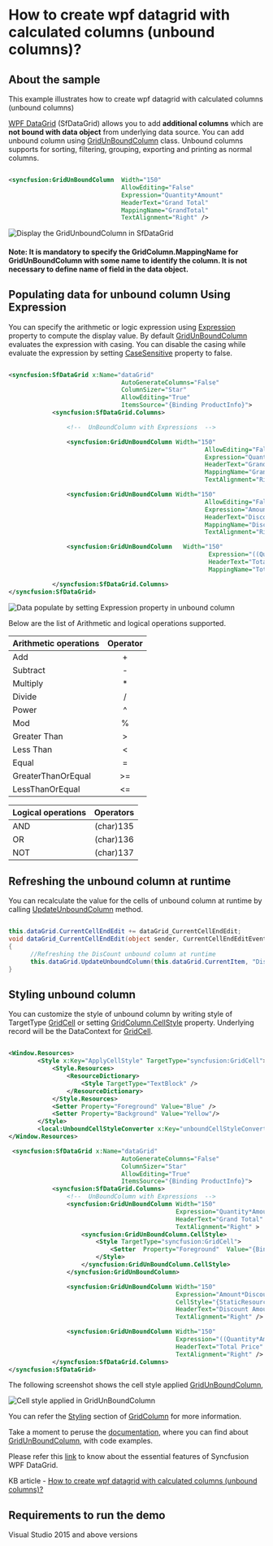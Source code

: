 # How to create wpf datagrid with calculated columns (unbound columns)?

## About the sample
This example illustrates how to create wpf datagrid with calculated columns (unbound columns)

[WPF DataGrid](https://www.syncfusion.com/wpf-ui-controls/datagrid) (SfDataGrid) allows you to add **additional columns** which are **not bound with data object** from underlying data source. You can add unbound column using [GridUnBoundColumn](https://help.syncfusion.com/cr/wpf/Syncfusion.UI.Xaml.Grid.GridUnBoundColumn.html) class. Unbound columns supports for sorting, filtering, grouping, exporting and printing as normal columns.  

```XML

<syncfusion:GridUnBoundColumn  Width="150"                      
                               AllowEditing="False"
                               Expression="Quantity*Amount"  
                               HeaderText="Grand Total"         
                               MappingName="GrandTotal"
                               TextAlignment="Right" />

```

![Display the GridUnboundColumn in SfDataGrid](UnboundColumn.png)

#### Note: It is mandatory to specify the GridColumn.MappingName for GridUnBoundColumn with some name to identify the column. It is not necessary to define name of field in the data object.

## Populating data for unbound column Using Expression

You can specify the arithmetic or logic expression using [Expression](https://help.syncfusion.com/cr/wpf/Syncfusion.UI.Xaml.Grid.GridUnBoundColumn.html#Syncfusion_UI_Xaml_Grid_GridUnBoundColumn_Expression) property to compute the display value. By default [GridUnBoundColumn](https://help.syncfusion.com/cr/wpf/Syncfusion.UI.Xaml.Grid.GridUnBoundColumn.html) evaluates the expression with casing. You can disable the casing while evaluate the expression by setting [CaseSensitive](https://help.syncfusion.com/cr/wpf/Syncfusion.UI.Xaml.Grid.GridUnBoundColumn.html#Syncfusion_UI_Xaml_Grid_GridUnBoundColumn_CaseSensitive) property to false.

```XML

<syncfusion:SfDataGrid x:Name="dataGrid"    
                               AutoGenerateColumns="False"
                               ColumnSizer="Star"
                               AllowEditing="True"
                               ItemsSource="{Binding ProductInfo}">
            <syncfusion:SfDataGrid.Columns>

                <!--  UnBoundColumn with Expressions  -->

                <syncfusion:GridUnBoundColumn Width="150"
                                                      AllowEditing="False"
                                                      Expression="Quantity*Amount"
                                                      HeaderText="Grand Total"
                                                      MappingName="GrandTotal"
                                                      TextAlignment="Right" />

                <syncfusion:GridUnBoundColumn Width="150"
                                                      AllowEditing="False"
                                                      Expression="Amount*Discount/100"
                                                      HeaderText="Discount Amount"
                                                      MappingName="DiscountAmount"
                                                      TextAlignment="Right" />

                <syncfusion:GridUnBoundColumn   Width="150"
                                                       Expression="((Quantity*Amount) - (Amount*Discount/100))"
                                                       HeaderText="Total Price"
                                                       MappingName="TotalPrice" />

            </syncfusion:SfDataGrid.Columns>
</syncfusion:SfDataGrid>

```

![Data populate by setting Expression property in unbound column](ExpressionUsingUnboundColumn.png)

Below are the list of Arithmetic and logical operations supported.

|   Arithmetic operations  |  Operator |
| -------------------------|:---------:| 
|    Add                   |     +     | 
|    Subtract              |     -     |  
|    Multiply              |     *     |  
|    Divide                |     /     | 
|    Power                 |     ^     |  
|    Mod                   |     %     |  
|    Greater Than          |     >     |  
|    Less Than             |     <     |  
|    Equal                 |     =     | 
|    GreaterThanOrEqual    |     >=    |  
|    LessThanOrEqual       |     <=    |  


|   Logical operations	|   Operators |
| ----------------------|:-----------:| 
|       AND	            |  (char)135  |
|       OR	            |  (char)136  |
|       NOT	            |  (char)137  |


## Refreshing the unbound column at runtime

You can recalculate the value for the cells of unbound column at runtime by calling [UpdateUnboundColumn](https://help.syncfusion.com/cr/wpf/Syncfusion.UI.Xaml.Grid.Helpers.GridHelper.html#Syncfusion_UI_Xaml_Grid_Helpers_GridHelper_UpdateUnboundColumn_Syncfusion_UI_Xaml_Grid_SfDataGrid_System_Object_System_String_) method.

```C#

this.dataGrid.CurrentCellEndEdit += dataGrid_CurrentCellEndEdit;
void dataGrid_CurrentCellEndEdit(object sender, CurrentCellEndEditEventArgs args)
{
      //Refreshing the DisCount unbound column at runtime
      this.dataGrid.UpdateUnboundColumn(this.dataGrid.CurrentItem, "Discount");
}

```

## Styling unbound column

You can customize the style of unbound column by writing style of TargetType [GridCell](https://help.syncfusion.com/cr/wpf/Syncfusion.UI.Xaml.Grid.GridCell.html) or setting [GridColumn.CellStyle](https://help.syncfusion.com/cr/wpf/Syncfusion.UI.Xaml.Grid.GridColumnBase.html#Syncfusion_UI_Xaml_Grid_GridColumnBase_CellStyle) property. Underlying record will be the DataContext for [GridCell](https://help.syncfusion.com/cr/wpf/Syncfusion.UI.Xaml.Grid.GridCell.html).

```XML

<Window.Resources>
        <Style x:Key="ApplyCellStyle" TargetType="syncfusion:GridCell">
            <Style.Resources>
                <ResourceDictionary>
                    <Style TargetType="TextBlock" />
                </ResourceDictionary>
            </Style.Resources>
            <Setter Property="Foreground" Value="Blue" />
            <Setter Property="Background" Value="Yellow"/>
        </Style>
        <local:UnboundCellStyleConverter x:Key="unboundCellStyleConverter"/>
</Window.Resources>

 <syncfusion:SfDataGrid x:Name="dataGrid"    
                               AutoGenerateColumns="False"
                               ColumnSizer="Star"
                               AllowEditing="True"
                               ItemsSource="{Binding ProductInfo}">
            <syncfusion:SfDataGrid.Columns>
                <!--  UnBoundColumn with Expressions  -->
                <syncfusion:GridUnBoundColumn Width="150"                      AllowEditing="False"
                                              Expression="Quantity*Amount"  
                                              HeaderText="Grand Total"         MappingName="GrandTotal"
                                              TextAlignment="Right" >
                    <syncfusion:GridUnBoundColumn.CellStyle>
                        <Style TargetType="syncfusion:GridCell">
                            <Setter  Property="Foreground"  Value="{Binding   RelativeSource={RelativeSource Self}, Converter={StaticResource unboundCellStyleConverter}}" />
                        </Style>
                    </syncfusion:GridUnBoundColumn.CellStyle>
                </syncfusion:GridUnBoundColumn>

                <syncfusion:GridUnBoundColumn Width="150"                      AllowEditing="False"
                                              Expression="Amount*Discount/100"
                                              CellStyle="{StaticResource ApplyCellStyle}" 
                                              HeaderText="Discount Amount"     MappingName="DiscountAmount"
                                              TextAlignment="Right" />

                <syncfusion:GridUnBoundColumn Width="150"                      AllowEditing="False"
                                              Expression="((Quantity*Amount) - (Amount*Discount/100))"
                                              HeaderText="Total Price"         MappingName="TotalPrice" 
                                              TextAlignment="Right" />
            </syncfusion:SfDataGrid.Columns>
</syncfusion:SfDataGrid>

```

The following screenshot shows the cell style applied [GridUnBoundColumn](https://help.syncfusion.com/cr/wpf/Syncfusion.UI.Xaml.Grid.GridUnBoundColumn.html),

![Cell style applied in GridUnBoundColumn](CellStyleApplied.png)

You can refer the [Styling](https://help.syncfusion.com/wpf/datagrid/column-types#column-styling) section of [GridColumn](https://help.syncfusion.com/cr/wpf/Syncfusion.UI.Xaml.Grid.GridColumn.html) for more information.

Take a moment to peruse the [documentation](https://help.syncfusion.com/wpf/datagrid/unbound-column), where you can find about [GridUnBoundColumn](https://help.syncfusion.com/cr/wpf/Syncfusion.UI.Xaml.Grid.GridUnBoundColumn.html), with code examples.

Please refer this [link](https://www.syncfusion.com/wpf-ui-controls/datagrid) to know about the essential features of Syncfusion WPF DataGrid.

KB article - [How to create wpf datagrid with calculated columns (unbound columns)?](https://www.syncfusion.com/kb/12312/how-to-create-wpf-datagrid-sfdatagrid-with-calculated-columns-unbound-columns)

## Requirements to run the demo
Visual Studio 2015 and above versions
